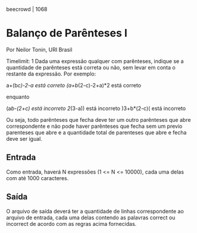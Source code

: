beecrowd | 1068
# Balanço de Parênteses I
Por Neilor Tonin, URI  Brasil

Timelimit: 1
Dada uma expressão qualquer com parênteses, indique se a quantidade de parênteses está correta ou não, sem levar em conta o restante da expressão. Por exemplo:

a+(b*c)-2-a        está correto
(a+b*(2-c)-2+a)*2  está correto

enquanto

(a*b-(2+c)         está incorreto
2*(3-a))           está incorreto
)3+b*(2-c)(        está incorreto

Ou seja, todo parênteses que fecha deve ter um outro parênteses que abre correspondente e não pode haver parênteses que fecha sem um previo parenteses que abre e a quantidade total de parenteses que abre e fecha deve ser igual.

## Entrada
Como entrada, haverá N expressões (1 <= N <= 10000), cada uma delas com até 1000 caracteres.

## Saída
O arquivo de saída deverá ter a quantidade de linhas correspondente ao arquivo de entrada, cada uma delas contendo as palavras correct ou incorrect de acordo com as regras acima fornecidas.